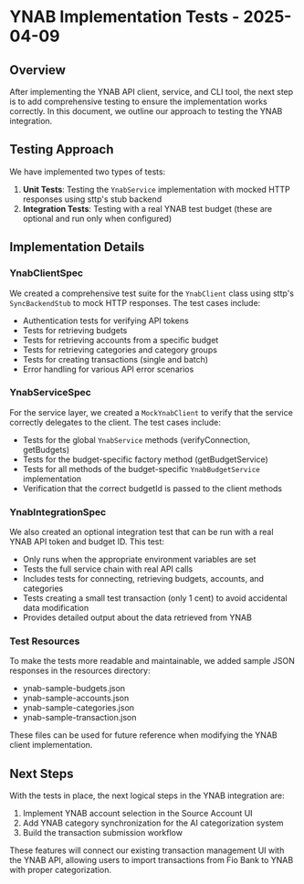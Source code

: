 # YNAB Implementation Tests - 2025-04-09

## Overview

After implementing the YNAB API client, service, and CLI tool, the next step is to add comprehensive testing to ensure the implementation works correctly. In this document, we outline our approach to testing the YNAB integration.

## Testing Approach

We have implemented two types of tests:

1. **Unit Tests**: Testing the `YnabService` implementation with mocked HTTP responses using sttp's stub backend
2. **Integration Tests**: Testing with a real YNAB test budget (these are optional and run only when configured)

## Implementation Details

### YnabClientSpec

We created a comprehensive test suite for the `YnabClient` class using sttp's `SyncBackendStub` to mock HTTP responses. The test cases include:

- Authentication tests for verifying API tokens
- Tests for retrieving budgets
- Tests for retrieving accounts from a specific budget
- Tests for retrieving categories and category groups
- Tests for creating transactions (single and batch)
- Error handling for various API error scenarios

### YnabServiceSpec

For the service layer, we created a `MockYnabClient` to verify that the service correctly delegates to the client. The test cases include:

- Tests for the global `YnabService` methods (verifyConnection, getBudgets)
- Tests for the budget-specific factory method (getBudgetService)
- Tests for all methods of the budget-specific `YnabBudgetService` implementation
- Verification that the correct budgetId is passed to the client methods

### YnabIntegrationSpec

We also created an optional integration test that can be run with a real YNAB API token and budget ID. This test:

- Only runs when the appropriate environment variables are set
- Tests the full service chain with real API calls
- Includes tests for connecting, retrieving budgets, accounts, and categories
- Tests creating a small test transaction (only 1 cent) to avoid accidental data modification
- Provides detailed output about the data retrieved from YNAB

### Test Resources

To make the tests more readable and maintainable, we added sample JSON responses in the resources directory:

- ynab-sample-budgets.json
- ynab-sample-accounts.json
- ynab-sample-categories.json
- ynab-sample-transaction.json

These files can be used for future reference when modifying the YNAB client implementation.

## Next Steps

With the tests in place, the next logical steps in the YNAB integration are:

1. Implement YNAB account selection in the Source Account UI
2. Add YNAB category synchronization for the AI categorization system
3. Build the transaction submission workflow

These features will connect our existing transaction management UI with the YNAB API, allowing users to import transactions from Fio Bank to YNAB with proper categorization.